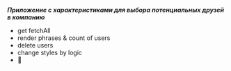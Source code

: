 ***Приложение с характеристиками для выбора потенциальных друзей в компанию***
 - get fetchAll
 - render phrases & count of users
 - delete users
 - change styles by logic
 - 📝
